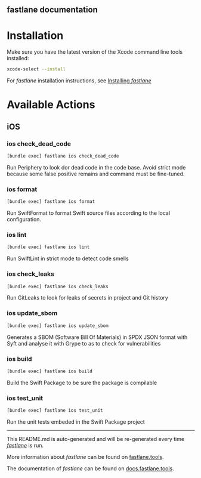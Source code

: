 fastlane documentation
----

# Installation

Make sure you have the latest version of the Xcode command line tools installed:

```sh
xcode-select --install
```

For _fastlane_ installation instructions, see [Installing _fastlane_](https://docs.fastlane.tools/#installing-fastlane)

# Available Actions

## iOS

### ios check_dead_code

```sh
[bundle exec] fastlane ios check_dead_code
```

Run Periphery to look dor dead code in the code base. Avoid strict mode because some false positive remains and command must be fine-tuned.

### ios format

```sh
[bundle exec] fastlane ios format
```

Run SwiftFormat to format Swift source files according to the local configuration.

### ios lint

```sh
[bundle exec] fastlane ios lint
```

Run SwiftLint in strict mode to detect code smells

### ios check_leaks

```sh
[bundle exec] fastlane ios check_leaks
```

Run GitLeaks to look for leaks of secrets in project and Git history

### ios update_sbom

```sh
[bundle exec] fastlane ios update_sbom
```

Generates a SBOM (Software Bill Of Materials) in SPDX JSON format with Syft and analyse it with Grype to as to check for vulnerabilities

### ios build

```sh
[bundle exec] fastlane ios build
```

Build the Swift Package to be sure the package is compilable

### ios test_unit

```sh
[bundle exec] fastlane ios test_unit
```

Run the unit tests embeded in the Swift Package project

----

This README.md is auto-generated and will be re-generated every time [_fastlane_](https://fastlane.tools) is run.

More information about _fastlane_ can be found on [fastlane.tools](https://fastlane.tools).

The documentation of _fastlane_ can be found on [docs.fastlane.tools](https://docs.fastlane.tools).
